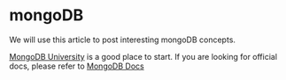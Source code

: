 # mongoDB 

We will use this article to post interesting mongoDB concepts. 


[MongoDB University](https://university.mongodb.com/) is a good place to start. If you are looking for official docs, please refer to [MongoDB Docs](https://www.mongodb.com/docs/manual)

